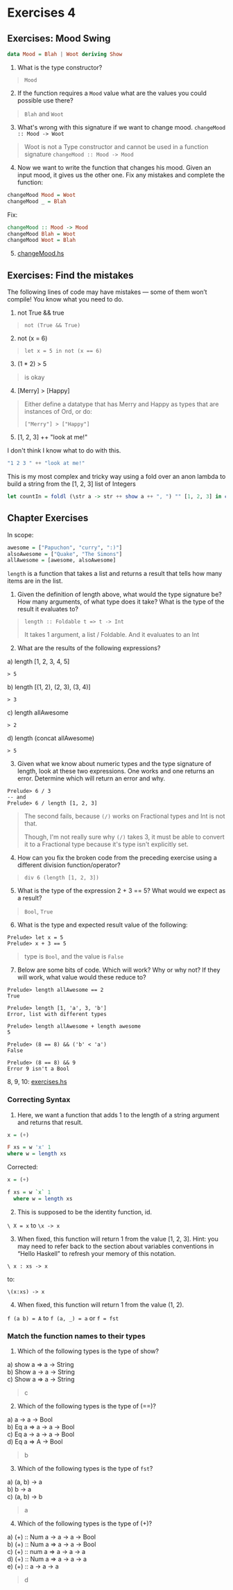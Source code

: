 # Exercises 4

## Exercises: Mood Swing

```haskell
data Mood = Blah | Woot deriving Show
```

1. What is the type constructor?

  > `Mood`

2. If the function requires a `Mood` value what are the values you could possible use there?

  > `Blah` and `Woot`

3. What's wrong with this signature if we want to change mood. `changeMood :: Mood -> Woot`

  > Woot is not a Type constructor and cannot be used in a function signature `changeMood :: Mood -> Mood`

4. Now we want to write the function that changes his mood. Given an input mood, it gives us the other one. Fix any mistakes and complete the function:

  ```haskell
  changeMood Mood = Woot
  changeMood _ = Blah
  ```

  Fix:

  ```haskell
  changeMood :: Mood -> Mood
  changeMood Blah = Woot
  changeMood Woot = Blah
  ```

5. [changeMood.hs](./changeMood.hs)

## Exercises: Find the mistakes

The following lines of code may have mistakes — some of them won’t compile! You know what you need to do.

1. not True && true

  > `not (True && True)`

2. not (x = 6)

  > `let x = 5 in not (x == 6)`

3. (1 * 2) > 5

  > is okay

4. [Merry] > [Happy]

  > Either define a datatype that has Merry and Happy as types that are instances of Ord, or do:
  >
  > `["Merry"] > ["Happy"]`

5. [1, 2, 3] ++ "look at me!"

  I don't think I know what to do with this.

  ```haskell
  "1 2 3 " ++ "look at me!"
  ```
  This is my most complex and tricky way using a fold over an anon lambda to build a string from the [1, 2, 3] list of Integers

  ```haskell
  let countIn = foldl (\str a -> str ++ show a ++ ", ") "" [1, 2, 3] in concat [countIn, "look at me!"]
  ```

## Chapter Exercises

In scope:

```haskell
awesome = ["Papuchon", "curry", ":)"]
alsoAwesome = ["Quake", "The Simons"]
allAwesome = [awesome, alsoAwesome]
```

`length` is a function that takes a list and returns a result that tells how many items are in the list.

1. Given the definition of length above, what would the type signature be? How many arguments, of what type does it take? What is the type of the result it evaluates to?

  > `length :: Foldable t => t -> Int`
  >
  > It takes 1 argument, a list / Foldable. And it evaluates to an Int

2. What are the results of the following expressions?

  a) length [1, 2, 3, 4, 5]

    > 5

  b) length [(1, 2), (2, 3), (3, 4)]

    > 3

  c) length allAwesome

    > 2

  d) length (concat allAwesome)

    > 5

3. Given what we know about numeric types and the type signature of length, look at these two expressions. One works and one returns an error. Determine which will return an error and why.

  ```
  Prelude> 6 / 3
  -- and
  Prelude> 6 / length [1, 2, 3]
  ```

  > The second fails, because `(/)` works on Fractional types and Int is not that.
  >
  > Though, I'm not really sure why `(/)` takes 3, it must be able to convert it to a Fractional type because it's type isn't explicitly set.

4. How can you fix the broken code from the preceding
exercise using a different division function/operator?

  > `div 6 (length [1, 2, 3])`

5. What is the type of the expression 2 + 3 == 5? What would we expect as a result?

  > `Bool`, `True`

6. What is the type and expected result value of the following:

  ```
  Prelude> let x = 5
  Prelude> x + 3 == 5
  ```

  > type is `Bool`, and the value is `False`

7. Below are some bits of code. Which will work? Why or why not? If they will work, what value would these reduce to?

  ```
  Prelude> length allAwesome == 2
  True

  Prelude> length [1, 'a', 3, 'b']
  Error, list with different types

  Prelude> length allAwesome + length awesome
  5

  Prelude> (8 == 8) && ('b' < 'a')
  False

  Prelude> (8 == 8) && 9
  Error 9 isn't a Bool
  ```
8, 9, 10: [exercises.hs](./exercises.hs)

### Correcting Syntax

1. Here, we want a function that adds 1 to the length of a string argument and returns that result.

  ```haskell
  x = (+)

  F xs = w 'x' 1
  where w = length xs
  ```

  Corrected:

  ```haskell
  x = (+)

  f xs = w `x` 1
    where w = length xs
  ```

2. This is supposed to be the identity function, id.

  `\ X = x` to `\x -> x`

3. When fixed, this function will return 1 from the value [1, 2, 3]. Hint: you may need to refer back to the section about variables conventions in “Hello Haskell” to refresh your memory of this notation.

  `\ x : xs -> x`

  to:

  `\(x:xs) -> x`

4. When fixed, this function will return 1 from the value (1, 2).

  `f (a b) = A` to `f (a, _) = a` or `f = fst`

### Match the function names to their types

1. Which of the following types is the type of show?

  a) show a => a -> String  
  b) Show a -> a -> String  
  c) Show a => a -> String

  > c

2. Which of the following types is the type of (==)?

  a) a -> a -> Bool  
  b) Eq a => a -> a -> Bool  
  c) Eq a -> a -> a -> Bool  
  d) Eq a => A -> Bool

  > b

3. Which of the following types is the type of `fst`?

  a) (a, b) -> a  
  b) b -> a  
  c) (a, b) -> b

  > a

4. Which of the following types is the type of (+)?

  a) (+) :: Num a -> a -> a -> Bool  
  b) (+) :: Num a => a -> a -> Bool  
  c) (+) :: num a => a -> a -> a  
  d) (+) :: Num a => a -> a -> a  
  e) (+) :: a -> a -> a

  > d
